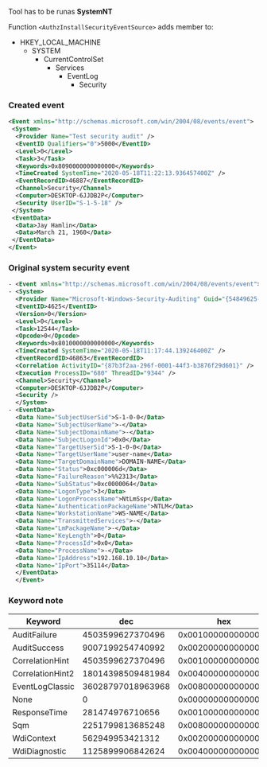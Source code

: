 Tool has to be runas **SystemNT**

Function `<AuthzInstallSecurityEventSource>` adds member to:
* HKEY_LOCAL_MACHINE
  * SYSTEM
    * CurrentControlSet
      * Services
        * EventLog
          * Security

### Created event
```xml
<Event xmlns="http://schemas.microsoft.com/win/2004/08/events/event">
 <System>
  <Provider Name="Test security audit" /> 
  <EventID Qualifiers="0">5000</EventID> 
  <Level>0</Level> 
  <Task>3</Task> 
  <Keywords>0x8090000000000000</Keywords> 
  <TimeCreated SystemTime="2020-05-18T11:22:13.936457400Z" /> 
  <EventRecordID>46887</EventRecordID> 
  <Channel>Security</Channel> 
  <Computer>DESKTOP-6JJDB2P</Computer> 
  <Security UserID="S-1-5-18" /> 
 </System>
 <EventData>
  <Data>Jay Hamlin</Data> 
  <Data>March 21, 1960</Data> 
 </EventData>
</Event>
```

### Original system security event
```xml
- <Event xmlns="http://schemas.microsoft.com/win/2004/08/events/event">
- <System>
  <Provider Name="Microsoft-Windows-Security-Auditing" Guid="{54849625-5478-4994-a5ba-3e3b0328c30d}" /> 
  <EventID>4625</EventID> 
  <Version>0</Version> 
  <Level>0</Level> 
  <Task>12544</Task> 
  <Opcode>0</Opcode> 
  <Keywords>0x8010000000000000</Keywords> 
  <TimeCreated SystemTime="2020-05-18T11:17:44.139246400Z" /> 
  <EventRecordID>46863</EventRecordID> 
  <Correlation ActivityID="{87b3f2aa-296f-0001-44f3-b3876f29d601}" /> 
  <Execution ProcessID="680" ThreadID="9344" /> 
  <Channel>Security</Channel> 
  <Computer>DESKTOP-6JJDB2P</Computer> 
  <Security /> 
  </System>
- <EventData>
  <Data Name="SubjectUserSid">S-1-0-0</Data> 
  <Data Name="SubjectUserName">-</Data> 
  <Data Name="SubjectDomainName">-</Data> 
  <Data Name="SubjectLogonId">0x0</Data> 
  <Data Name="TargetUserSid">S-1-0-0</Data> 
  <Data Name="TargetUserName">user-name</Data> 
  <Data Name="TargetDomainName">DOMAIN-NAME</Data> 
  <Data Name="Status">0xc000006d</Data> 
  <Data Name="FailureReason">%%2313</Data> 
  <Data Name="SubStatus">0xc0000064</Data> 
  <Data Name="LogonType">3</Data> 
  <Data Name="LogonProcessName">NtLmSsp</Data> 
  <Data Name="AuthenticationPackageName">NTLM</Data> 
  <Data Name="WorkstationName">WS-NAME</Data> 
  <Data Name="TransmittedServices">-</Data> 
  <Data Name="LmPackageName">-</Data> 
  <Data Name="KeyLength">0</Data> 
  <Data Name="ProcessId">0x0</Data> 
  <Data Name="ProcessName">-</Data> 
  <Data Name="IpAddress">192.168.10.10</Data> 
  <Data Name="IpPort">35114</Data> 
  </EventData>
  </Event>
  ```
### Keyword note
| Keyword			| 	dec				| 	hex				 | bin																  |
| ----------------	| -----------------	| ------------------ | ------------------------------------------------------------------ |
| AuditFailure		| 4503599627370496	| 0x0010000000000000 | 0b0000000000010000000000000000000000000000000000000000000000000000 |
| AuditSuccess		| 9007199254740992	| 0x0020000000000000 | 0b0000000000100000000000000000000000000000000000000000000000000000 |
| CorrelationHint	| 4503599627370496	| 0x0010000000000000 | 0b0000000000010000000000000000000000000000000000000000000000000000 |
| CorrelationHint2	| 18014398509481984	| 0x0040000000000000 | 0b0000000001000000000000000000000000000000000000000000000000000000 |
| EventLogClassic	| 36028797018963968	| 0x0080000000000000 | 0b0000000010000000000000000000000000000000000000000000000000000000 |
| None				| 0					| 0x0000000000000000 | 0b0000000000000000000000000000000000000000000000000000000000000000 |
| ResponseTime		| 281474976710656	| 0x0010000000000000 | 0b0000000000000001000000000000000000000000000000000000000000000000 |
| Sqm				| 2251799813685248	| 0x0080000000000000 | 0b0000000000001000000000000000000000000000000000000000000000000000 |
| WdiContext		| 562949953421312	| 0x0020000000000000 | 0b0000000000000010000000000000000000000000000000000000000000000000 |
| WdiDiagnostic		| 1125899906842624	| 0x0040000000000000 | 0b0000000000000100000000000000000000000000000000000000000000000000 |
